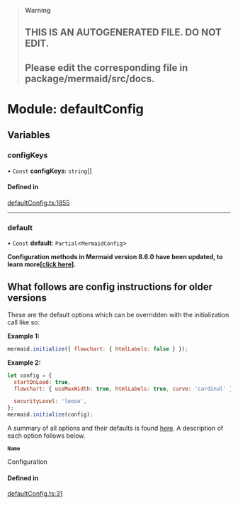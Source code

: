 > **Warning**
>
> ## THIS IS AN AUTOGENERATED FILE. DO NOT EDIT.
>
> ## Please edit the corresponding file in package/mermaid/src/docs.

# Module: defaultConfig

## Variables

### <a id="configkeys" name="configkeys"></a> configKeys

• `Const` **configKeys**: `string`\[]

#### Defined in

[defaultConfig.ts:1855](https://github.com/emersonbottero/mermaid/blob/c8b377bf/packages/mermaid/src/defaultConfig.ts#L1855)

---

### <a id="default" name="default"></a> default

• `Const` **default**: `Partial`<`MermaidConfig`>

**Configuration methods in Mermaid version 8.6.0 have been updated, to learn more\[[click
here](8.6.0_docs.md)].**

## **What follows are config instructions for older versions**

These are the default options which can be overridden with the initialization call like so:

**Example 1:**

```js
mermaid.initialize({ flowchart: { htmlLabels: false } });
```

**Example 2:**

```js
let config = {
  startOnLoad: true,
  flowchart: { useMaxWidth: true, htmlLabels: true, curve: 'cardinal' },

  securityLevel: 'loose',
};
mermaid.initialize(config);
```

A summary of all options and their defaults is found [here](#mermaidapi-configuration-defaults).
A description of each option follows below.

**`Name`**

Configuration

#### Defined in

[defaultConfig.ts:31](https://github.com/emersonbottero/mermaid/blob/c8b377bf/packages/mermaid/src/defaultConfig.ts#L31)
